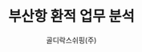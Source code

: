 ---
layout: page
title: 부산항 환적 업무 분석
start_date: 2024-01-28 08:59:00-0400
end_date: 2024-12-01 08:59:00-0400
author: 골디락스쉬핑(주)
description: 부산항 환적 업무 분석
importance: 1
category: projects
related_publications: false
---